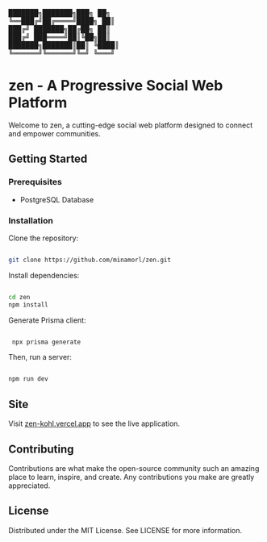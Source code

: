 <pre>
███████╗███████╗███╗ ██╗
╚══███╔╝██╔════╝████╗ ██║
███╔╝ ███████╗██╔██╗ ██║
███╔╝ ███════╝██║╚██╗██║
███████╗███████║██║ ╚████║
╚══════╝╚══════╝╚═╝ ╚═══╝
</pre>

# zen - A Progressive Social Web Platform

Welcome to zen, a cutting-edge social web platform designed to connect and empower communities.

## Getting Started

### Prerequisites

- PostgreSQL Database

### Installation

Clone the repository:

```bash

git clone https://github.com/minamorl/zen.git

```

Install dependencies:

```bash

cd zen
npm install

```

Generate Prisma client:

```bash

 npx prisma generate

```

Then, run a server:

```bash

npm run dev

```

## Site

Visit [zen-kohl.vercel.app](https://zen-kohl.vercel.app/) to see the live application.

## Contributing

Contributions are what make the open-source community such an amazing place to learn, inspire, and create. Any contributions you make are greatly appreciated.

## License

Distributed under the MIT License. See LICENSE for more information.
